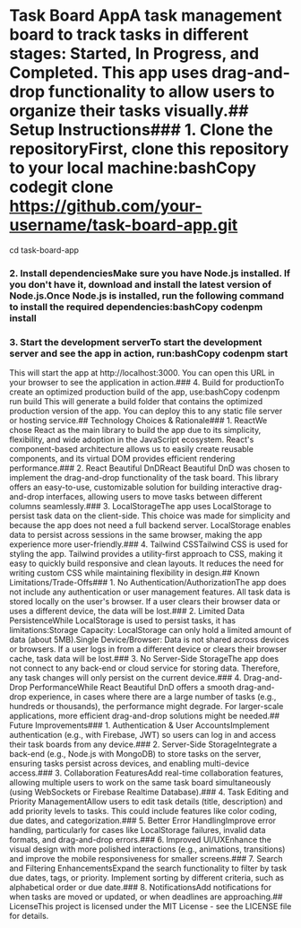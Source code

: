 # Task Board AppA task management board to track tasks in different stages: Started, In Progress, and Completed. This app uses drag-and-drop functionality to allow users to organize their tasks visually.## Setup Instructions### 1. Clone the repositoryFirst, clone this repository to your local machine:bashCopy codegit clone https://github.com/your-username/task-board-app.git
cd task-board-app
### 2. Install dependenciesMake sure you have Node.js installed. If you don't have it, download and install the latest version of Node.js.Once Node.js is installed, run the following command to install the required dependencies:bashCopy codenpm install
### 3. Start the development serverTo start the development server and see the app in action, run:bashCopy codenpm start
This will start the app at http://localhost:3000. You can open this URL in your browser to see the application in action.### 4. Build for productionTo create an optimized production build of the app, use:bashCopy codenpm run build
This will generate a build folder that contains the optimized production version of the app. You can deploy this to any static file server or hosting service.## Technology Choices &amp; Rationale### 1. ReactWe chose React as the main library to build the app due to its simplicity, flexibility, and wide adoption in the JavaScript ecosystem. React's component-based architecture allows us to easily create reusable components, and its virtual DOM provides efficient rendering performance.### 2. React Beautiful DnDReact Beautiful DnD was chosen to implement the drag-and-drop functionality of the task board. This library offers an easy-to-use, customizable solution for building interactive drag-and-drop interfaces, allowing users to move tasks between different columns seamlessly.### 3. LocalStorageThe app uses LocalStorage to persist task data on the client-side. This choice was made for simplicity and because the app does not need a full backend server. LocalStorage enables data to persist across sessions in the same browser, making the app experience more user-friendly.### 4. Tailwind CSSTailwind CSS is used for styling the app. Tailwind provides a utility-first approach to CSS, making it easy to quickly build responsive and clean layouts. It reduces the need for writing custom CSS while maintaining flexibility in design.## Known Limitations/Trade-Offs### 1. No Authentication/AuthorizationThe app does not include any authentication or user management features. All task data is stored locally on the user's browser. If a user clears their browser data or uses a different device, the data will be lost.### 2. Limited Data PersistenceWhile LocalStorage is used to persist tasks, it has limitations:Storage Capacity: LocalStorage can only hold a limited amount of data (about 5MB).Single Device/Browser: Data is not shared across devices or browsers. If a user logs in from a different device or clears their browser cache, task data will be lost.### 3. No Server-Side StorageThe app does not connect to any back-end or cloud service for storing data. Therefore, any task changes will only persist on the current device.### 4. Drag-and-Drop PerformanceWhile React Beautiful DnD offers a smooth drag-and-drop experience, in cases where there are a large number of tasks (e.g., hundreds or thousands), the performance might degrade. For larger-scale applications, more efficient drag-and-drop solutions might be needed.## Future Improvements### 1. Authentication &amp; User AccountsImplement authentication (e.g., with Firebase, JWT) so users can log in and access their task boards from any device.### 2. Server-Side StorageIntegrate a back-end (e.g., Node.js with MongoDB) to store tasks on the server, ensuring tasks persist across devices, and enabling multi-device access.### 3. Collaboration FeaturesAdd real-time collaboration features, allowing multiple users to work on the same task board simultaneously (using WebSockets or Firebase Realtime Database).### 4. Task Editing and Priority ManagementAllow users to edit task details (title, description) and add priority levels to tasks. This could include features like color coding, due dates, and categorization.### 5. Better Error HandlingImprove error handling, particularly for cases like LocalStorage failures, invalid data formats, and drag-and-drop errors.### 6. Improved UI/UXEnhance the visual design with more polished interactions (e.g., animations, transitions) and improve the mobile responsiveness for smaller screens.### 7. Search and Filtering EnhancementsExpand the search functionality to filter by task due dates, tags, or priority. Implement sorting by different criteria, such as alphabetical order or due date.### 8. NotificationsAdd notifications for when tasks are moved or updated, or when deadlines are approaching.## LicenseThis project is licensed under the MIT License - see the LICENSE file for details.
